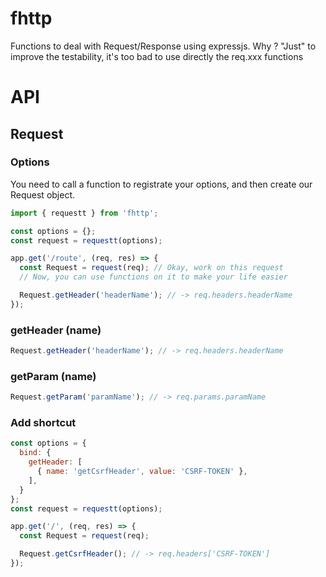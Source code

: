 # fhttp
Functions to deal with Request/Response using expressjs.
Why ? "Just" to improve the testability, it's too bad to use directly the req.xxx functions


# API

## Request
### Options
You need to call a function to registrate your options, and then create our Request object.
```js
import { requestt } from 'fhttp';

const options = {};
const request = requestt(options);

app.get('/route', (req, res) => {
  const Request = request(req); // Okay, work on this request
  // Now, you can use functions on it to make your life easier

  Request.getHeader('headerName'); // -> req.headers.headerName
});
```

### getHeader (name)
```js
Request.getHeader('headerName'); // -> req.headers.headerName
```

### getParam (name)
```js
Request.getParam('paramName'); // -> req.params.paramName
```

### Add shortcut
```js
const options = {
  bind: {
    getHeader: [
      { name: 'getCsrfHeader', value: 'CSRF-TOKEN' },
    ],
  }
};
const request = requestt(options);

app.get('/', (req, res) => {
  const Request = request(req);

  Request.getCsrfHeader(); // -> req.headers['CSRF-TOKEN']
});
```